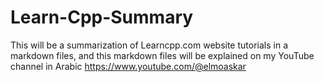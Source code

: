 # Learn-Cpp-Summary
This will be a summarization of Learncpp.com website tutorials in a markdown files, and this markdown files will be explained on my YouTube channel in Arabic https://www.youtube.com/@elmoaskar
